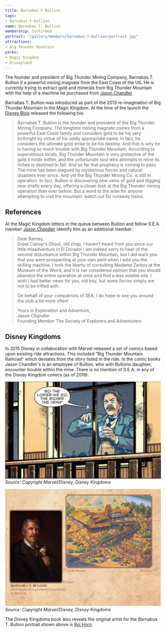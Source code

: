 ```yaml
---
title: Barnabas T Bullion
tags:
- barnabas-t-bullion
name: Barnabas T. Bullion
membership: Confirmed
portrait: "/gallery/members/barnabas-t-bullion/portrait.jpg"
attractions:
- Big Thunder Mountain
parks:
- Magic Kingdom
- Disneyland
---
```


The founder and president of Big Thunder Mining Company, Barnabas T. Bullion if a powerful mining magnate from the East Coast of the US. He is currently trying to extract gold and minerals from Big Thunder Mountain with the help of a machine he purchased from [Jason Chandler](/members/jason-chandler).

Barnabas T. Bullion was introduced as part of the 2013 re-imagination of Big Thunder Mountain in the Magic Kingdom. At the time of the launch the [Disney Blog](https://disneyparks.disney.go.com/blog/2012/11/walt-disney-imagineers-unveil-the-backstory-of-barnabas-t-bullion-prioprietor-and-president-of-big-thunder-mining-company/) released the following bio:

> Barnabas T. Bullion is the founder and president of the Big Thunder Mining Company. The longtime mining magnate comes from a powerful East Coast family and considers gold to be his very birthright by virtue of his oddly appropriate name; in fact, he considers the ultimate gold strike to be his destiny. And that is why he is having so much trouble with Big Thunder Mountain. According to superstitious locals, Big Thunder Mountain is very protective of the gold it holds within, and the unfortunate soul who attempts to mine its riches is destined to fail. And so far that prophecy is coming to pass. The mine has been plagued by mysterious forces and natural disasters ever since. And yet the Big Thunder Mining Co. is still in operation. In fact, Bullion is discovering new veins of gold and digging new shafts every day, offering a closer look at the Big Thunder mining operation than ever before. But a word to the wise for anyone attempting to visit the mountain: watch out for runaway trains.

## References

At the Magic Kingdom letters in the queue between Bullion and fellow S.E.A. member [Jason Chandler](/members/jason-chandler) identify him as an additional member:

<blockquote class="letter">
	<p>
		Dear Barney,<br/>
		Great Caesar’s Ghost, old chap, I haven’t heard from you since our little misadventure in El Dorado! I am indeed sorry to hear of the second disturbance within Big Thunder Mountain, but I did warn you that you were prospecting at your own peril when I sold you the drilling machine. I took the liberty of consulting Madame Zarkov at the Museum of the Weird, and it is her considered opinion that you should abandon the entire operation at once and find a less volatile site. I wish I had better news for you, old boy, but some forces simply are not to be trifled with.
	</p>
	<p>On behalf of your compatriots of SEA, I do hope to see you around the club a bit more often!</p>
	<p>
		Yours in Exploration and Adventure,<br/>
		Jason Chandler<br/>
		Founding Member The Society of Explorers and Adventurers
	</p>
</blockquote>

## Disney Kingdoms

In 2015 Disney in collaboration with Marvel released a set of comics based upon existing ride attractions. This included “Big Thunder Mountain Railroad” which deviates from the story listed in the ride. In the comic books Jason Chandler's is an employee of Bullion, who with Bullions daughter, encounter trouble within the mine. There is no mention of S.E.A. in any of the Disney Kingdom comics (as of 2019).

![The portrayal of Barnabas T. Bullion in the Disney Kingdoms series](/gallery/members/barnabas-t-bullion/disney-kingdoms-barnabas-t-bullion.png)
_Source: Copyright Marvel/Disney, Disney Kingdoms_

![The portrayal of Barnabas T. Bullion in the Disney Kingdoms series](/gallery/members/barnabas-t-bullion/disney-kingdoms-barnabus-t-bullion.jpeg)
_Source: Copyright Marvel/Disney, Disney Kingdoms_

The Disney Kingdoms book also reveals the original artist for the Barnabus T. Bullion portrait shown above is <a href="https://www.roihorn.com" target="_blank">Roi Horn</a>.
